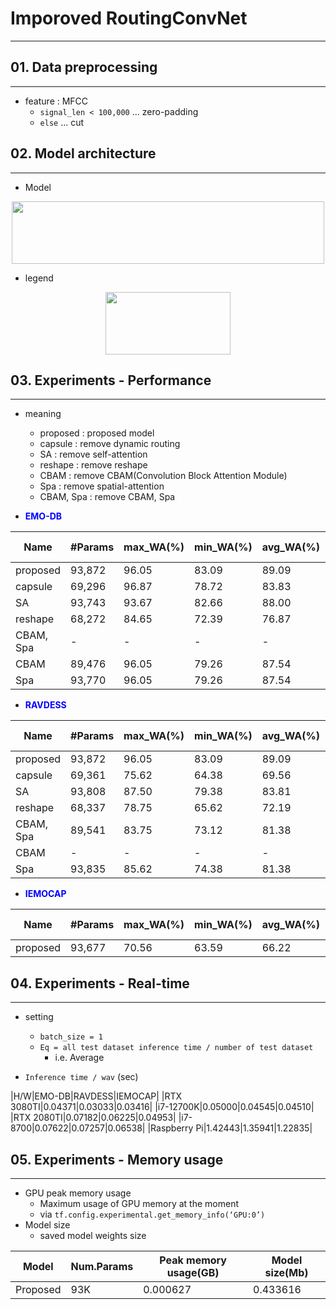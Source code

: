# Imporoved RoutingConvNet
<hr>


## 01. Data preprocessing
<hr>

- feature : MFCC
  - `signal_len < 100,000` ... zero-padding
  - `else` ... cut


## 02. Model architecture
<hr>

- Model

<p align="center"><img src="https://private-user-images.githubusercontent.com/33558083/248092761-a7ea3729-b9ba-4866-9739-9409dec9a3af.png?jwt=eyJhbGciOiJIUzI1NiIsInR5cCI6IkpXVCJ9.eyJrZXkiOiJrZXkxIiwiZXhwIjoxNjg3NDc3ODUyLCJuYmYiOjE2ODc0Nzc1NTIsInBhdGgiOiIvMzM1NTgwODMvMjQ4MDkyNzYxLWE3ZWEzNzI5LWI5YmEtNDg2Ni05NzM5LTk0MDlkZWM5YTNhZi5wbmc_WC1BbXotQWxnb3JpdGhtPUFXUzQtSE1BQy1TSEEyNTYmWC1BbXotQ3JlZGVudGlhbD1BS0lBSVdOSllBWDRDU1ZFSDUzQSUyRjIwMjMwNjIyJTJGdXMtZWFzdC0xJTJGczMlMkZhd3M0X3JlcXVlc3QmWC1BbXotRGF0ZT0yMDIzMDYyMlQyMzQ1NTJaJlgtQW16LUV4cGlyZXM9MzAwJlgtQW16LVNpZ25hdHVyZT1hMTE4MTk5ODEyNDdhY2JjYjZjZmVmYzNhNzgzNDQ0ZDEyMzg5MDBhMzQ3MmE4MmM4OGRhM2FiZmVkZTVlNTRiJlgtQW16LVNpZ25lZEhlYWRlcnM9aG9zdCZhY3Rvcl9pZD0wJmtleV9pZD0wJnJlcG9faWQ9MCJ9.i1KAJtP-Kea0cRUTNCEKStFXLe3dt6F8X4iNqeIgwmQ" height="100px" width="500px"></p>

- legend

<p align="center"><img src="https://private-user-images.githubusercontent.com/33558083/248094293-cc422075-ab56-48cf-86a8-8c717dc1d250.png?jwt=eyJhbGciOiJIUzI1NiIsInR5cCI6IkpXVCJ9.eyJrZXkiOiJrZXkxIiwiZXhwIjoxNjg3NDc3OTAzLCJuYmYiOjE2ODc0Nzc2MDMsInBhdGgiOiIvMzM1NTgwODMvMjQ4MDk0MjkzLWNjNDIyMDc1LWFiNTYtNDhjZi04NmE4LThjNzE3ZGMxZDI1MC5wbmc_WC1BbXotQWxnb3JpdGhtPUFXUzQtSE1BQy1TSEEyNTYmWC1BbXotQ3JlZGVudGlhbD1BS0lBSVdOSllBWDRDU1ZFSDUzQSUyRjIwMjMwNjIyJTJGdXMtZWFzdC0xJTJGczMlMkZhd3M0X3JlcXVlc3QmWC1BbXotRGF0ZT0yMDIzMDYyMlQyMzQ2NDNaJlgtQW16LUV4cGlyZXM9MzAwJlgtQW16LVNpZ25hdHVyZT04NWMyMjdmNmFiYTZhNTFjYjdlM2ZiM2I5MDIxODhiMjc5MTk4ZjA3MmMxNWUwZDljOWViNGJlODIwZmNhODM3JlgtQW16LVNpZ25lZEhlYWRlcnM9aG9zdCZhY3Rvcl9pZD0wJmtleV9pZD0wJnJlcG9faWQ9MCJ9.Lex6earCz5lGVKk-9iFUe89uYIMXMDcrD34SZupMHNM" height="100px" width="200px"></p>


## 03. Experiments - Performance
<hr>

- meaning
  - proposed : proposed model
  - capsule : remove dynamic routing
  - SA : remove self-attention
  - reshape : remove reshape
  - CBAM : remove CBAM(Convolution Block Attention Module)
  - Spa : remove spatial-attention
  - CBAM, Spa : remove CBAM, Spa


- <span style="color:blue">**EMO-DB**</span>

|Name|#Params|max_WA(%)|min_WA(%)|avg_WA(%)|code|loss curve|Visualization|
|----|----------|---------|---------|---------|-------|------------------|-------------|
|proposed|93,872|96.05|83.09|89.09|[Link](https://github.com/devLupin/Improved-RoutingConvNet/blob/main/EMO-DB/training/proposed.ipynb)|Link|[Link](https://github.com/devLupin/Improved-RoutingConvNet/blob/main/EMO-DB/visualization/proposed.ipynb)|
|capsule|69,296|96.87|78.72|83.83|[Link](https://github.com/devLupin/Improved-RoutingConvNet/blob/main/EMO-DB/training/remove%20capsule.ipynb)|Link|[Link](https://github.com/devLupin/Improved-RoutingConvNet/blob/main/EMO-DB/visualization/remove_dynamic-routing.ipynb)|
|SA|93,743|93.67|82.66|88.00|[Link](https://github.com/devLupin/Improved-RoutingConvNet/blob/main/EMO-DB/training/remove%20sa.ipynb)|Link|[Link](https://github.com/devLupin/Improved-RoutingConvNet/blob/main/EMO-DB/visualization/remove_sa.ipynb)|
|reshape|68,272|84.65|72.39|76.87|[Link](https://github.com/devLupin/Improved-RoutingConvNet/blob/main/EMO-DB/training/remove%20reshape.ipynb)|Link|[Link](https://github.com/devLupin/Improved-RoutingConvNet/blob/main/EMO-DB/visualization/remove_reshape.ipynb)|
|CBAM, Spa|-|-|-|-|Link|Link|Link|
|CBAM|89,476|96.05|79.26|87.54|[Link](https://github.com/devLupin/Improved-RoutingConvNet/blob/main/EMO-DB/training/remove%20front%20CBAM.ipynb)|Link|Link|
|Spa|93,770|96.05|79.26|87.54|[Link](https://github.com/devLupin/Improved-RoutingConvNet/blob/main/EMO-DB/training/remove%20spatial.ipynb)|Link|Link|

- <span style="color:blue">**RAVDESS**</span>

|Name|#Params|max_WA(%)|min_WA(%)|avg_WA(%)|code|loss curve|Visualization|
|----|----------|---------|---------|---------|-------|------------------|-------------|
|proposed|93,872|96.05|83.09|89.09|[Link](https://github.com/devLupin/Improved-RoutingConvNet/blob/main/RAVDESS/training/proposed.ipynb)|Link|[Link](https://github.com/devLupin/Improved-RoutingConvNet/blob/main/RAVDESS/visualization/proposed.ipynb)|
|capsule|69,361|75.62|64.38|69.56|[Link](https://github.com/devLupin/Improved-RoutingConvNet/blob/main/RAVDESS/training/remove%20capsule.ipynb)|Link|[Link](https://github.com/devLupin/Improved-RoutingConvNet/blob/main/RAVDESS/visualization/remove_capsule.ipynb)|
|SA|93,808|87.50|79.38|83.81|[Link](https://github.com/devLupin/Improved-RoutingConvNet/blob/main/RAVDESS/training/remove%20sa.ipynb)|Link|[Link](https://github.com/devLupin/Improved-RoutingConvNet/blob/main/RAVDESS/visualization/remove_sa.ipynb)|
|reshape|68,337|78.75|65.62|72.19|[Link](https://github.com/devLupin/Improved-RoutingConvNet/blob/main/RAVDESS/training/remove%20reshape.ipynb)|Link|[Link](https://github.com/devLupin/Improved-RoutingConvNet/blob/main/RAVDESS/visualization/remove_reshape.ipynb)|
|CBAM, Spa|89,541|83.75|73.12|81.38|[Link](https://github.com/devLupin/Improved-RoutingConvNet/blob/main/RAVDESS/training/remove%20cbam%2C%20spatial-attention.ipynb)|Link|[Link](https://github.com/devLupin/Improved-RoutingConvNet/blob/main/RAVDESS/visualization/remove_CBAM.ipynb)|
|CBAM|-|-|-|-|Link|Link|Link|
|Spa|93,835|85.62|74.38|81.38|[Link](https://github.com/devLupin/Improved-RoutingConvNet/blob/main/RAVDESS/training/remove%20spatial.ipynb)|Link|[Link](https://github.com/devLupin/Improved-RoutingConvNet/blob/main/RAVDESS/visualization/remove_spatial.ipynb)|

- <span style="color:blue">**IEMOCAP**</span>

|Name|#Params|max_WA(%)|min_WA(%)|avg_WA(%)|code|loss curve|Visualization|
|----|----------|---------|---------|---------|-------|------------------|-------------|
|proposed|93,677|70.56|63.59|66.22|[Link](https://github.com/devLupin/Improved-RoutingConvNet/blob/main/IEMOCAP/training/proposed.ipynb)|Link|[Link](https://github.com/devLupin/Improved-RoutingConvNet/blob/main/IEMOCAP/visualization/proposed.ipynb)|


## 04. Experiments - Real-time
<hr>

- setting
  - `batch_size = 1`
  - `Eq = all test dataset inference time / number of test dataset`
    - i.e. Average

- `Inference time / wav` (sec)

|H/W|EMO-DB|RAVDESS|IEMOCAP|
|RTX 3080TI|0.04371|0.03033|0.03416|
|i7-12700K|0.05000|0.04545|0.04510|
|RTX 2080TI|0.07182|0.06225|0.04953|
|i7-8700|0.07622|0.07257|0.06538|
|Raspberry Pi|1.42443|1.35941|1.22835|


## 05. Experiments - Memory usage
<hr>

- GPU peak memory usage
  - Maximum usage of GPU memory at the moment
  - via `tf.config.experimental.get_memory_info(‘GPU:0’)`
- Model size
  - saved model weights size

|Model|Num.Params|Peak memory usage(GB)|Model size(Mb)|
|-----|----------|---------------------|--------------|
|Proposed|93K|0.000627|0.433616|